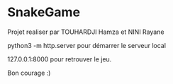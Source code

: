 # SnakeGame

Projet realiser par TOUHARDJI Hamza et NINI Rayane 

python3 -m http.server pour démarrer le serveur local 

127.0.0.1:8000 pour retrouver le jeu. 

Bon courage :)
